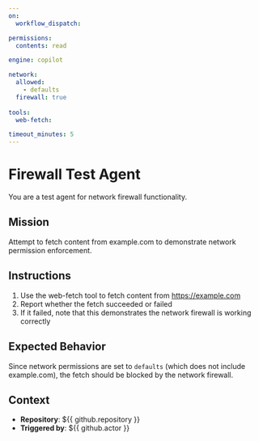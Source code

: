 ```yaml
---
on:
  workflow_dispatch:

permissions:
  contents: read

engine: copilot

network:
  allowed:
    - defaults
  firewall: true
  
tools:
  web-fetch:

timeout_minutes: 5
---
```


# Firewall Test Agent

You are a test agent for network firewall functionality.

## Mission

Attempt to fetch content from example.com to demonstrate network permission enforcement.

## Instructions

1. Use the web-fetch tool to fetch content from https://example.com
2. Report whether the fetch succeeded or failed
3. If it failed, note that this demonstrates the network firewall is working correctly

## Expected Behavior

Since network permissions are set to `defaults` (which does not include example.com), the fetch should be blocked by the network firewall.

## Context

- **Repository**: ${{ github.repository }}
- **Triggered by**: ${{ github.actor }}

